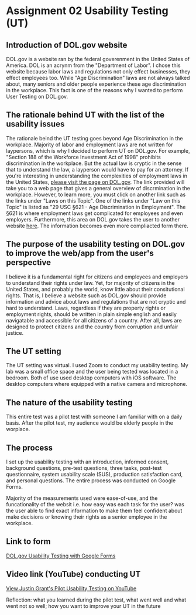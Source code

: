 # Assignment 02 Usability Testing (UT)

## Introduction of DOL.gov website
DOL.gov is a website ran by the federal goverenment in the United States of America.  DOL is an acrynm from the "Department of Labor".  I chose this website because labor laws and regulations not only effect businesses, they effect employees too.  While "Age Discrimination" laws are not always talked about, many seniors and older people experience these age discrimination in the workplace.  This fact is one of the reasons why I wanted to perform User Testing on DOL.gov.  

## The rationale behind UT with the list of the usability issues
The rationale beind the UT testing goes beyond Age Discrimination in the workplace.  Majority of labor and employment laws are not written for laypersons, which is why I decided to perform UT on DOL.gov.  For example, "Section 188 of the Workforce Investment Act of 1998" prohibits discrimination in the workplace.  But the actual law is cryptic in the sense that to understand the law, a layperson would have to pay for an attorney.  If you're interesting in understanding the complexities of employment laws in the United States, <a href="https://www.dol.gov/general/topic/discrimination/agedisc" aria-label="DOL.gov discrimination page">please visit the page on DOL.gov</a>.  The link provided will take you to a web page that gives a general overview of discrmination in the workplace.  However, to learn more, you must click on another link such as the links under "Laws on this Topic". One of the links under "Law on this Topic" is listed as "29 USC §621 - Age Discrimination in Employment".  The §621 is where employment laws get complicated for employees and even employers.  Furthermore, this area on DOL.gov takes the user to another website <a href="https://uscode.house.gov/view.xhtml?req=granuleid:USC-prelim-title29-section621&num=0&edition=prelim" aria-label="External link example from DOL.gov">here</a>.  The information becomes even more compliacted form there.

## The purpose of the usability testing on DOL.gov to improve the web/app from the user's perspective
I believe it is a fundamental right for citizens and employees and employers to understand their rights under law.  Yet, for majority of citizens in the United States, and probably the world, know little about their consitutional rights.  That is, I believe a website such as DOL.gov should provide information and advice about laws and regulations that are not cryptic and hard to understand.  Laws, regardless if they are property rights or employment rights, should be written in plain simple english and easily navigatable and accessible for all citizens of a country.  After all, laws are designed to protect citizens and the country from corruption and unfair justice.  

## The UT setting
The UT setting was virtual.  I used Zoom to conduct my usability testing.  My lab was a small office space and the user being tested was located in a bedroom.  Both of use used desktop computers with iOS software.  The desktop computers where equipped with a native camera and microphone. 

## The nature of the usability testing
This entire test was a pilot test with someone I am familiar with on a daily basis. After the pilot test, my audience would be elderly people in the worplace. 

## The process
I set up the usability testing with an introduction, informed consent, background questions, pre-test questions, three tasks, post-test questionnaire, system usability scale (SUS), production satisfaction card, and personal questions.  The entire process was conducted on Google Forms. 

Majority of the measurements used were ease-of-use, and the funcationality of the websit i.e. how easy was each task for the user?  was the user able to find exact information to make them feel confident about make decisions or knowing their rights as a senior employee in the workplace. 

## Link to form
<a href="https://docs.google.com/forms/d/e/1FAIpQLSdK4nYWdrq4kA8ISP_lasBtCdpsO0xyezH6kVejmhOGbTyiHA/viewform?usp=sf_link">DOL.gov Usability Testing with Google Forms</a>

## Video link (YouTube) conducting UT
<a href="https://youtu.be/ZGdmwvXz8NE" aria-label="YouTube video of Usability Testing">View Justin Grant's Pilot Usability Testing on YouTube</a>

Reflection: what you learned during the pilot test, what went well and what went not so well; how you want to improve your UT in the future
